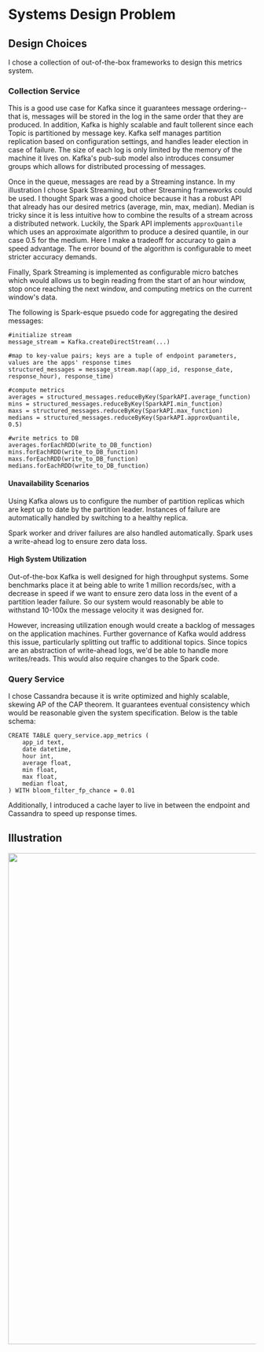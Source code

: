 # Systems Design Problem

## Design Choices

I chose a collection of out-of-the-box frameworks to design this metrics system. 

### Collection Service

This is a good use case for Kafka since it guarantees message ordering-- that is, messages will be stored in the log in the same order that they are produced. In addition, Kafka is highly scalable and fault tollerent since each Topic is partitioned by message key. Kafka self manages partition replication based on configuration settings, and handles leader election in case of failure. The size of each log is only limited by the memory of the machine it lives on. Kafka's pub-sub model also introduces consumer groups which allows for distributed processing of messages.

Once in the queue, messages are read by a Streaming instance. In my illustration I chose Spark Streaming, but other Streaming frameworks could be used. I thought Spark was a good choice because it has a robust API that already has our desired metrics (average, min, max, median). Median is tricky since it is less intuitive how to combine the results of a stream across a distributed network. Luckily, the Spark API implements `approxQuantile` which uses an approximate algorithm to produce a desired quantile, in our case 0.5 for the medium. Here I make a tradeoff for accuracy to gain a speed advantage. The error bound of the algorithm is configurable to meet stricter accuracy demands. 

Finally, Spark Streaming is implemented as configurable micro batches which would allows us to begin reading from the start of an hour window, stop once reaching the next window, and computing metrics on the current window's data. 

The following is Spark-esque psuedo code for aggregating the desired messages:
```
#initialize stream
message_stream = Kafka.createDirectStream(...)

#map to key-value pairs; keys are a tuple of endpoint parameters, values are the apps' response times
structured_messages = message_stream.map((app_id, response_date, response_hour), response_time)

#compute metrics
averages = structured_messages.reduceByKey(SparkAPI.average_function)
mins = structured_messages.reduceByKey(SparkAPI.min_function)
maxs = structured_messages.reduceByKey(SparkAPI.max_function)
medians = structured_messages.reduceByKey(SparkAPI.approxQuantile, 0.5)

#write metrics to DB
averages.forEachRDD(write_to_DB_function)
mins.forEachRDD(write_to_DB_function)
maxs.forEachRDD(write_to_DB_function)
medians.forEachRDD(write_to_DB_function)
```

#### Unavailability Scenarios

Using Kafka alows us to configure the number of partition replicas which are kept up to date by the partition leader. Instances of failure are automatically handled by switching to a healthy replica.

Spark worker and driver failures are also handled automatically. Spark uses a write-ahead log to ensure zero data loss.

#### High System Utilization

Out-of-the-box Kafka is well designed for high throughput systems. Some benchmarks place it at being able to write 1 million records/sec, with a decrease in speed if we want to ensure zero data loss in the event of a partition leader failure. So our system would reasonably be able to withstand 10-100x the message velocity it was designed for. 

However, increasing utilization enough would create a backlog of messages on the application machines. Further governance of Kafka would address this issue, particularly splitting out traffic to additional topics. Since topics are an abstraction of write-ahead logs, we'd be able to handle more writes/reads. This would also require changes to the Spark code. 

### Query Service

I chose Cassandra because it is write optimized and highly scalable, skewing AP of the CAP theorem. It guarantees eventual consistency which would be reasonable given the system specification. Below is the table schema:
```
CREATE TABLE query_service.app_metrics (
	app_id text,
	date datetime,
	hour int,
	average float,
	min float,
	max float,
	median float,
) WITH bloom_filter_fp_chance = 0.01

```

Additionally, I introduced a cache layer to live in between the endpoint and Cassandra to speed up response times. 

## Illustration

<img src="img/system_blocks_and_notes.png" width="1000px">


